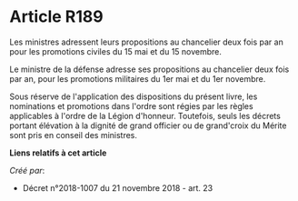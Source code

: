 # Article R189

Les ministres adressent leurs propositions au chancelier deux fois par an pour les promotions civiles du 15 mai et du 15
novembre.

Le ministre de la défense adresse ses propositions au chancelier deux fois par an, pour les promotions militaires du 1er mai
et du 1er novembre.

Sous réserve de l'application des dispositions du présent livre, les nominations et promotions dans l'ordre sont régies par
les règles applicables à l'ordre de la Légion d'honneur. Toutefois, seuls les décrets portant élévation à la dignité de grand
officier ou de grand'croix du Mérite sont pris en conseil des ministres.

**Liens relatifs à cet article**

_Créé par_:

  - Décret n°2018-1007 du 21 novembre 2018 - art. 23
